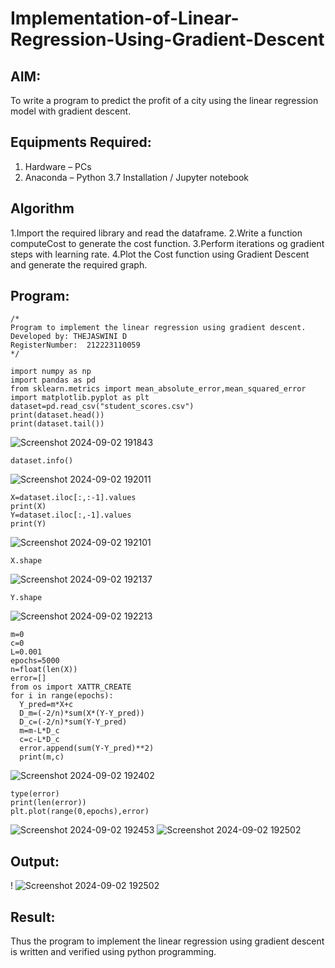 # Implementation-of-Linear-Regression-Using-Gradient-Descent

## AIM:
To write a program to predict the profit of a city using the linear regression model with gradient descent.

## Equipments Required:
1. Hardware – PCs
2. Anaconda – Python 3.7 Installation / Jupyter notebook

## Algorithm
1.Import the required library and read the dataframe.
2.Write a function computeCost to generate the cost function.
3.Perform iterations og gradient steps with learning rate.
4.Plot the Cost function using Gradient Descent and generate the required graph. 


## Program:
```
/*
Program to implement the linear regression using gradient descent.
Developed by: THEJASWINI D
RegisterNumber:  212223110059
*/
```
```
import numpy as np
import pandas as pd
from sklearn.metrics import mean_absolute_error,mean_squared_error
import matplotlib.pyplot as plt
dataset=pd.read_csv("student_scores.csv")
print(dataset.head())
print(dataset.tail())
```
![Screenshot 2024-09-02 191843](https://github.com/user-attachments/assets/5c3fe383-b671-491a-a6cd-f1d28f8d82da)
```
dataset.info()
```
![Screenshot 2024-09-02 192011](https://github.com/user-attachments/assets/4d6c811e-737c-4e60-97c7-e1eb94ca2ad7)
```
X=dataset.iloc[:,:-1].values
print(X)
Y=dataset.iloc[:,-1].values
print(Y)
```
![Screenshot 2024-09-02 192101](https://github.com/user-attachments/assets/46d6350f-aff1-4a04-9d0b-7de7af34ea8f)
```
X.shape
```
![Screenshot 2024-09-02 192137](https://github.com/user-attachments/assets/91ec5426-f639-4cfb-b74e-3e717dfc6216)
```
Y.shape
```
![Screenshot 2024-09-02 192213](https://github.com/user-attachments/assets/e6ab5ea7-6084-43fa-a468-ce478f8b514a)
```
m=0
c=0
L=0.001
epochs=5000
n=float(len(X))
error=[]
from os import XATTR_CREATE
for i in range(epochs):
  Y_pred=m*X+c
  D_m=(-2/n)*sum(X*(Y-Y_pred))
  D_c=(-2/n)*sum(Y-Y_pred)
  m=m-L*D_c
  c=c-L*D_c
  error.append(sum(Y-Y_pred)**2)
  print(m,c)
```
![Screenshot 2024-09-02 192402](https://github.com/user-attachments/assets/5f55d8b3-f5b2-4b1d-86f9-70d467c26b4b)
```
type(error)
print(len(error))
plt.plot(range(0,epochs),error)
```
![Screenshot 2024-09-02 192453](https://github.com/user-attachments/assets/bb20beee-4273-46a8-bca1-1087212e7527)
![Screenshot 2024-09-02 192502](https://github.com/user-attachments/assets/fc0d6055-a096-4adc-96bf-b88d1e2f47ff)

## Output:
!
![Screenshot 2024-09-02 192502](https://github.com/user-attachments/assets/fc0d6055-a096-4adc-96bf-b88d1e2f47ff)


## Result:
Thus the program to implement the linear regression using gradient descent is written and verified using python programming.
